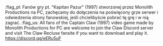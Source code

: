 :flag_pl: Fanów gry pt. "Kapitan Pazur" (1997) stworzonej przez Monolith Productions na PC, zachęcamy do dołączenia na poświęcony grze serwer i odwiedzenia strony fanowskiej, jeśli chcielibyście pobrać tę grę i w nią zagrać.
:flag_us: All fans of the Captain Claw (1997) video game made by Monolith Productions for PC are welcome to join the Claw Discord server and visit The Claw Recluse fansite if you want to download and play it.
https://discord.gg/eERu5uF
